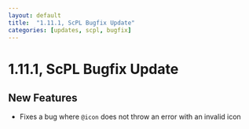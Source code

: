 ```yaml
---
layout: default
title:  "1.11.1, ScPL Bugfix Update"
categories: [updates, scpl, bugfix]
---
```


# 1.11.1, ScPL Bugfix Update

## New Features

- Fixes a bug where `@icon` does not throw an error with an invalid icon
